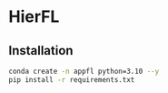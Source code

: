 # HierFL

## Installation

```bash
conda create -n appfl python=3.10 --y
pip install -r requirements.txt
```

